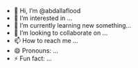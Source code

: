 - 👋 Hi, I’m @abdallaflood
- 👀 I’m interested in ...
- 🌱 I’m currently learning new something...
- 💞️ I’m looking to collaborate on ...
- 📫 How to reach me ...
- 😄 Pronouns: ...
- ⚡ Fun fact: ...

<!---
abdallaflood/abdallaflood is a ✨ special ✨ repository because its `README.md` (this file) appears on your GitHub profile.
You can click the Preview link to take a look at your changes.
--->

